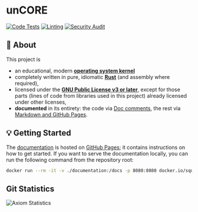 # unCORE

[![Code Tests][badge::ci::code-tests]][badge::ci::code-tests::link]
[![Linting][badge::ci::linting]][badge::ci::linting::link]
[![Security Audit][badge::ci::security]][badge::ci::security::link]

## :page_with_curl: About

This project is

- an educational, modern [**operating system kernel**][www::wiki::operating-system-kernel]
- completely written in pure, idiomatic [**Rust**][www::homepage::rust] (and assembly where required),
- licensed under the [**GNU Public License v3 or later**][www::homepage::gpl-v3-license], except for those parts (lines of code from libraries used in this project) already licensed under other licenses,
- **documented** in its entirety: the code via [Doc comments][www::docs::rustdoc], the rest via [Markdown and GitHub Pages][docs::main-landing-page].

## :bulb: Getting Started

The [documentation][docs::main-landing-page] is hosted on [GitHub Pages][docs::github-pages]; it contains instructions on how to get started. If you want to serve the documentation locally, you can run the following command from the repository root:

```bash
docker run --rm -it -v ./documentation:/docs -p 8080:8080 docker.io/squidfunk/mkdocs-material:9.5.4 serve --dev-addr 0.0.0.0:8080
```

## Git Statistics

![Axiom Statistics](https://repobeats.axiom.co/api/embed/d36f740ae8f9a80860107b30ddaf09e674962669.svg "Repobeats analytics image")

[//]: # (Badges)

[badge::ci::code-tests]: https://github.com/georglauterbach/uncore/actions/workflows/code_tests_and_checks.yml/badge.svg?branch=master
[badge::ci::code-tests::link]: https://github.com/georglauterbach/uncore/actions/workflows/code_tests_and_checks.yml

[badge::ci::linting]: https://github.com/georglauterbach/uncore/actions/workflows/code_linting.yml/badge.svg?branch=master
[badge::ci::linting::link]: https://github.com/georglauterbach/uncore/actions/workflows/code_linting.yml

[badge::ci::security]: https://github.com/georglauterbach/uncore/actions/workflows/code_security.yml/badge.svg
[badge::ci::security::link]: https://github.com/georglauterbach/uncore/actions/workflows/code_security.yml

[//]: # (Links)

[www::wiki::operating-system-kernel]: https://en.wikipedia.org/wiki/Kernel_(operating_system)
[www::homepage::rust]: https://www.rust-lang.org/
[www::homepage::gpl-v3-license]: https://opensource.org/license/gpl-3-0/
[www::docs::rustdoc]: https://doc.rust-lang.org/rustdoc/what-is-rustdoc.html
[docs::main-landing-page]: https://georglauterbach.github.io/uncore/
[docs::github-pages]: https://pages.github.com/
